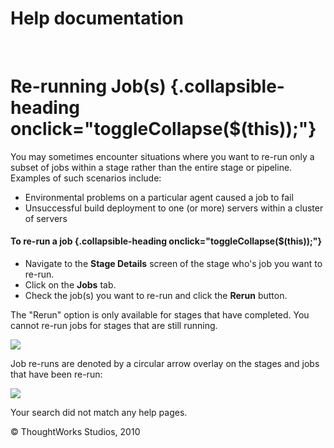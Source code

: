 Help documentation
==================

 

Re-running Job(s) {.collapsible-heading onclick="toggleCollapse($(this));"}
=================

You may sometimes encounter situations where you want to re-run only a
subset of jobs within a stage rather than the entire stage or pipeline.
Examples of such scenarios include:

-   Environmental problems on a particular agent caused a job to fail
-   Unsuccessful build deployment to one (or more) servers within a
    cluster of servers

#### To re-run a job {.collapsible-heading onclick="toggleCollapse($(this));"}

-   Navigate to the **Stage Details** screen of the stage who's job you
    want to re-run.
-   Click on the **Jobs** tab.
-   Check the job(s) you want to re-run and click the **Rerun** button.

The "Rerun" option is only available for stages that have completed. You
cannot re-run jobs for stages that are still running.

![](resources/images/cruise/stage_details_pre_job_rerun.png)

Job re-runs are denoted by a circular arrow overlay on the stages and
jobs that have been re-run:

![](resources/images/cruise/stage_details_post_job_rerun.png)

Your search did not match any help pages.



© ThoughtWorks Studios, 2010

